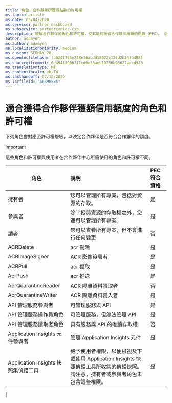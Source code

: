 ```yaml
---
title: 角色，合作夥伴所獲得點數的許可權
ms.topic: article
ms.date: 05/04/2020
ms.service: partner-dashboard
ms.subservice: partnercenter-csp
description: 瞭解合作夥伴的角色和許可權，使其能夠獲得合作夥伴獲額的點數（PEC）。 這些角色與合作夥伴中心的工作不同。
author: adamyeh
ms.author: adamyeh
ms.localizationpriority: medium
ms.custom: SEOMAY.20
ms.openlocfilehash: fa6241755e228e36abdd15022c127d2b243b488f
ms.sourcegitcommit: 6d45415908711cd0e28aeb19756b036274dcd326
ms.translationtype: MT
ms.contentlocale: zh-TW
ms.lasthandoff: 07/15/2020
ms.locfileid: "86390585"
---
```

# <a name="roles-and-permissions-eligible-to-earn-partner-earned-credit"></a>適合獲得合作夥伴獲額信用額度的角色和許可權

下列角色會對應至許可權層級，以決定合作夥伴是否符合合作夥伴的額度。

>[!Important]
>這些角色和許可權與使用者在合作夥伴中心所需使用的角色和許可權不同。

|**角色**   |**說明**   |**PEC 符合資格**   |
|-----------------|:------------------|:--------------|
|擁有者  |您可以管理所有專案，包括對資源的存取。|是|
|參與者 |除了授與資源的存取權之外，您還可以管理所有專案。|是|
|讀者|您可以查看所有專案，但不會進行任何變更|否|
|ACRDelete|acr 刪除|是|
|ACRImageSigner|ACR 影像簽署者|是|
|ACRPull|acr 提取|是|
|AcrPush|acr 推送|是|
|AcrQuarantineReader|ACR 隔離資料讀取者|否|
|AcrQuarantineWriter| ACR 隔離資料寫入者|是|
|API 管理服務參與者|可管理服務與 API|是|
|API 管理服務操作員角色|可管理服務，但無法管理 API|是|
|API 管理服務讀取者角色|具有服務與 API 的唯讀存取權|否|
|Application Insights 元件參與者|管理 Application Insights 元件|是|
|Application Insights 快照集偵錯工具|給予使用者權限，以便檢視及下載使用 Application Insights 快照偵錯工具所收集的偵錯快照。 請注意，擁有者或參與者角色未包含這些權限。|是|
|